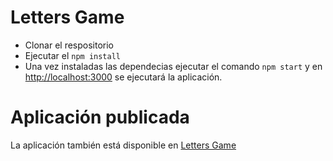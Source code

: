 # Letters Game

- Clonar el respositorio
- Ejecutar el `npm install`
- Una vez instaladas las dependecias ejecutar el comando `npm start` y en [http://localhost:3000](http://localhost:3000) se ejecutará la aplicación.

# Aplicación publicada

La aplicación también está disponible en [Letters Game](https://enara-letters-game.netlify.app/)
